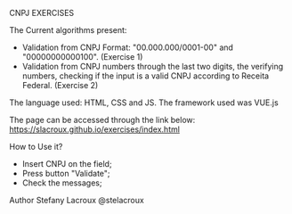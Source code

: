 CNPJ EXERCISES

The Current algorithms present:
- Validation from CNPJ Format: "00.000.000/0001-00" and "00000000000100". (Exercise 1)
- Validation from CNPJ numbers through the last two digits, the verifying numbers, checking if the input is a valid CNPJ according to Receita Federal. (Exercise 2)

The language used: HTML, CSS and JS.
The framework used was VUE.js

The page can be accessed through the link below:
https://slacroux.github.io/exercises/index.html

How to Use it?
- Insert CNPJ on the field;
- Press button "Validate";
- Check the messages;


Author
Stefany Lacroux @stelacroux
